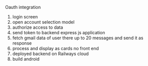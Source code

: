 Oauth integration
 1. login screen
 2. open account selection model
 3. authorize access to data
 4. send token to backend express js application
 5. fetch gmail data of user there up to 20 messages and send it as response
 6. process and display as cards no front end
 7. deployed backend on Railways cloud
 8. build android 